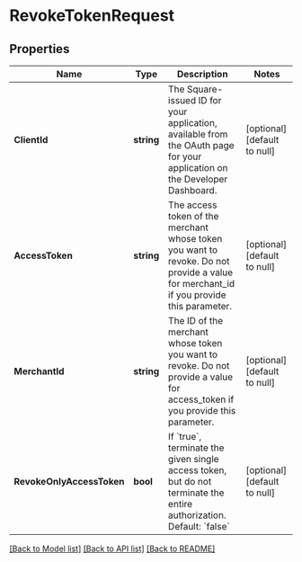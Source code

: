 # RevokeTokenRequest

## Properties
Name | Type | Description | Notes
------------ | ------------- | ------------- | -------------
**ClientId** | **string** | The Square-issued ID for your application, available from  the OAuth page for your application on the Developer Dashboard. | [optional] [default to null]
**AccessToken** | **string** | The access token of the merchant whose token you want to revoke. Do not provide a value for merchant_id if you provide this parameter. | [optional] [default to null]
**MerchantId** | **string** | The ID of the merchant whose token you want to revoke. Do not provide a value for access_token if you provide this parameter. | [optional] [default to null]
**RevokeOnlyAccessToken** | **bool** | If &#x60;true&#x60;, terminate the given single access token, but do not terminate the entire authorization. Default: &#x60;false&#x60; | [optional] [default to null]

[[Back to Model list]](../README.md#documentation-for-models) [[Back to API list]](../README.md#documentation-for-api-endpoints) [[Back to README]](../README.md)

